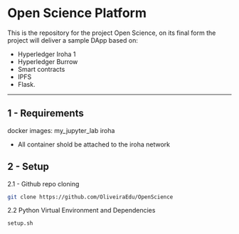 # Open Science Platform

This is the repository for the project Open Science, on its final form the project will deliver a sample DApp based on:

- Hyperledger Iroha 1
- Hyperledger Burrow
- Smart contracts
- IPFS
- Flask.

---
## 1 -  Requirements

docker images:
my_jupyter_lab
iroha

* All container shold be attached to the iroha network
  
## 2 - Setup

2.1 - Github repo cloning

```bash
git clone https://github.com/OliveiraEdu/OpenScience
```
2.2 Python Virtual Environment and Dependencies

```shell
setup.sh
```


